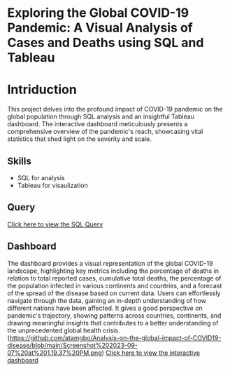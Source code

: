# Exploring the Global COVID-19 Pandemic: A Visual Analysis of Cases and Deaths using SQL and Tableau


# Intriduction
This project delves into the profound impact of COVID-19 pandemic on the global population through SQL analysis and an insightful Tableau dashboard. 
The interactive dashboard meticulously presents a comprehensive overview of the pandemic's reach, showcasing vital statistics that shed light on the severity and scale.

## Skills 
- SQL for analysis
- Tableau for visaulization
## Query
[Click here to view the SQL Query](https://github.com/atamgbo/Analysis-on-the-global-impact-of-COVID19-disease/blob/main/SQL%20Analysis)
## Dashboard
The dashboard provides a visual representation of the global COVID-19 landscape, highlighting key metrics including the percentage of deaths in relation to total reported cases, cumulative total deaths, 
the percentage of the population infected in various continents and countries, and a forecast of the spread of the disease based on current data. Users can effortlessly navigate through the data, gaining 
an in-depth understanding of how different nations have been affected. It gives a good perspective on pandemic's trajectory, showing patterns across countries, continents, and drawing meaningful insights 
that contributes to a better understanding of the unprecedented global health crisis.
(https://github.com/atamgbo/Analysis-on-the-global-impact-of-COVID19-disease/blob/main/Screenshot%202023-09-07%20at%201.19.37%20PM.png)
[Click here to view the interactive dashboard](https://public.tableau.com/app/profile/atamgbo.ayuwu/viz/Covid-19Dashboard_16351836180290/Dashboard1)
